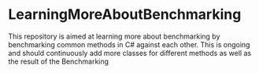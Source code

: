 # LearningMoreAboutBenchmarking
This repository is aimed at learning more about benchmarking by benchmarking common methods in C# against each other. This is ongoing and should continuously add more classes for different methods as well as the result of the Benchmarking
